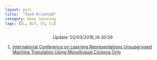 ```yaml
---
layout: post
title:  "Task-Oriented"
category: Deep learning
tags: [DL, NLP, CV, CL]
---
```






<center> Update: 02/03/2018_14:30:59</center>

  	
1. [ International Conference on Learning Representations Unsupervised Machine Translation Using Monolingual Corpora Only](https://rawgit.com/elbayadm/PaperNotes/master/notes/task_oriented/2018-Unsupervised-Machine-Translation-Using-Monolingual-Corpora-Only.html)
